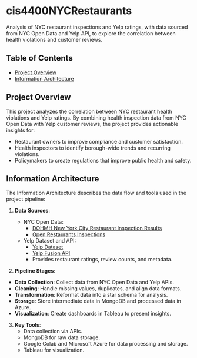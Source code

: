# cis4400NYCRestaurants
Analysis of NYC restaurant inspections and Yelp ratings, with data sourced from NYC Open Data and Yelp API, to explore the correlation between health violations and customer reviews.

## Table of Contents
- [Project Overview](#project-overview)
- [Information Architecture](#information-architecture)



## Project Overview
This project analyzes the correlation between NYC restaurant health violations and Yelp ratings. By combining health inspection data from NYC Open Data with Yelp customer reviews, the project provides actionable insights for:
- Restaurant owners to improve compliance and customer satisfaction.
- Health inspectors to identify borough-wide trends and recurring violations.
- Policymakers to create regulations that improve public health and safety.


## Information Architecture
The Information Architecture describes the data flow and tools used in the project pipeline:

1. **Data Sources**:
   - NYC Open Data:
     - [DOHMH New York City Restaurant Inspection Results](https://data.cityofnewyork.us/Health/DOHMH-New-York-City-Restaurant-Inspection-Results/43nn-pn8j/about_data)
     - [Open Restaurants Inspections](https://data.cityofnewyork.us/Transportation/Open-Restaurants-Inspections/4dx7-axux/about_data)
   - Yelp Dataset and API:
      - [Yelp Dataset](https://www.yelp.com/dataset)
      - [Yelp Fusion API](https://docs.developer.yelp.com/)
      - Provides restaurant ratings, review counts, and metadata.

2. **Pipeline Stages**:
- **Data Collection**: Collect data from NYC Open Data and Yelp APIs.
- **Cleaning**: Handle missing values, duplicates, and align data formats.
- **Transformation**: Reformat data into a star schema for analysis.
- **Storage**: Store intermediate data in MongoDB and processed data in Azure.
- **Visualization**: Create dashboards in Tableau to present insights.

3. **Key Tools**:
   - Data collection via APIs.
   - MongoDB for raw data storage.
   - Google Colab and Microsoft Azure for data processing and storage.
   - Tableau for visualization.

